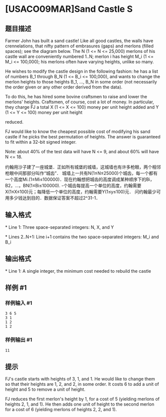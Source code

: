 # [USACO09MAR]Sand Castle S

## 题目描述

Farmer John has built a sand castle! Like all good castles, the walls have crennelations, that nifty pattern of embrasures (gaps) and merlons (filled spaces); see the diagram below. The N (1 <= N <= 25,000) merlons of his castle wall are conveniently numbered 1..N; merlon i has height M\_i (1 <= M\_i <= 100,000); his merlons often have varying heights, unlike so many.

He wishes to modify the castle design in the following fashion: he has a list of numbers B\_1 through B\_N (1 <= B\_i <= 100,000), and wants to change the merlon heights to those heights B\_1, ..., B\_N in some order (not necessarily the order given or any other order derived from the data).

To do this, he has hired some bovine craftsmen to raise and lower the merlons' heights. Craftsmen, of course, cost a lot of money. In particular, they charge FJ a total X (1 <= X <= 100) money per unit height added and Y (1 <= Y <= 100) money per unit height

reduced.

FJ would like to know the cheapest possible cost of modifying his sand castle if he picks the best permutation of heights. The answer is guaranteed to fit within a 32-bit signed integer.

Note: about 40% of the test data will have N <= 9, and about 60% will have N <= 18.

约翰用沙子建了一座城堡．正如所有城堡的城墙，这城墙也有许多枪眼，两个相邻枪眼中间那部分叫作“城齿”．    城墙上一共有N(1≤N≤25000)个城齿，每一个都有一个高度Mi.(1≤Mi≤100000)．现在约翰想把城齿的高度调成某种顺序下的Bi，B2，…，BN(1≤Bi≤100000). -个城齿每提高一个单位的高度，约翰需要X(1≤X≤100)元；每降低一个单位的高度，约翰需要Y(1≤y≤100)元．    问约翰最少可用多少钱达到目的．数据保证答案不超过2^31-1．


## 输入格式

\* Line 1: Three space-separated integers: N, X, and Y

\* Lines 2..N+1: Line i+1 contains the two space-separated integers: M\_i and B\_i


## 输出格式

\* Line 1: A single integer, the minimum cost needed to rebuild the castle


## 样例 #1

### 样例输入 #1
```
3 6 5 
3 1 
1 2 
1 2
```

### 样例输出 #1

```
11
```

## 提示

FJ's castle starts with heights of 3, 1, and 1. He would like to change them so that their heights are 1, 2, and 2, in some order. It costs 6 to add a unit of height and 5 to remove a unit of height.


FJ reduces the first merlon's height by 1, for a cost of 5 (yielding merlons of heights 2, 1, and 1). He then adds one unit of height to the second merlon for a cost of 6 (yielding merlons of heights 2, 2, and 1).

